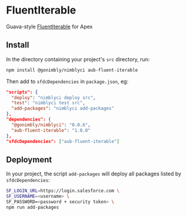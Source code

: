 # FluentIterable
Guava-style [FluentIterable](https://github.com/google/guava/blob/master/guava/src/com/google/common/collect/FluentIterable.java) for Apex

## Install
In the directory containing your project's `src` directory, run:

```bash
npm install @gonimbly/nimblyci aub-fluent-iterable
```

Then add to `sfdcDependencies` in `package.json`, eg:

```json
"scripts": {
  "deploy": "nimblyci deploy src",
  "test": "nimblyci test src",
  "add-packages": "nimblyci add-packages"
},
"dependencies": {
  "@gonimbly/nimblyci": "0.0.6",
  "aub-fluent-iterable": "1.0.0"
},
"sfdcDependencies": ["aub-fluent-iterable"]
```

## Deployment
In your project, the script `add-packages` will deploy all
packages listed by `sfdcDependencies`:

```bash
SF_LOGIN_URL=https://login.salesforce.com \
SF_USERNAME=<username> \
SF_PASSWORD=<password + security token> \
npm run add-packages
```

